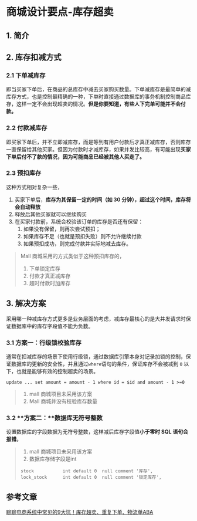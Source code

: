 # 商城设计要点-库存超卖

## 1. 简介

## 2. 库存扣减方式

### 2.1 下单减库存

即当买家下单后，在商品的总库存中减去买家购买数量。下单减库存是最简单的减库存方式，也是控制最精确的一种，下单时直接通过数据库的事务机制控制商品库存，这样一定不会出现超卖的情况。**但是你要知道，有些人下完单可能并不会付款。**

### 2.2 付款减库存

即买家下单后，并不立即减库存，而是等到有用户付款后才真正减库存，否则库存一直保留给其他买家。但因为付款时才减库存，如果并发比较高，有可能出现**买家下单后付不了款的情况，因为可能商品已经被其他人买走了。**

### 2.3 预扣库存

这种方式相对复杂一些，

1. 买家下单后，**库存为其保留一定的时间（如 30 分钟），超过这个时间，库存将会自动释放**
2. 释放后其他买家就可以继续购买
3. 在买家付款前，系统会校验该订单的库存是否还有保留：
   1. 如果没有保留，则再次尝试预扣；
   2. 如果库存不足（也就是预扣失败）则不允许继续付款
   3. 如果预扣成功，则完成付款并实际地减去库存。

>Mall 商城采用的方式类似于这种预扣库存的，
>
>1. 下单锁定库存
>2. 付款才真正减库存
>3. 超时付款时加库存

## 3. 解决方案

采用哪一种减库存方式更多是业务层面的考虑，减库存最核心的是大并发请求时保证数据库中的库存字段值不能为负数。

### 3.1 方案一：行级锁校验库存

通常在扣减库存的场景下使用行级锁，通过数据库引擎本身对记录加锁的控制，保证数据库的更新的安全性，并且通过`where`语句的条件，保证库存不会被减到 `0` 以下，也就是能够有效的控制超卖的场景。

```
update ... set amount = amount - 1 where id = $id and amount - 1 >=0
```

>1. mall 商城项目未采用该方案 
>2. Mall 商城并没有校验库存数量

### 3.2 **方案二：**数据库无符号整数

设置数据库的字段数据为无符号整数，这样减后库存字段值**小于零时 SQL 语句会报错**。

>1. mall 商城项目未采用该方案 
>2. 数据库存储字段是int
>
>```
>stock           int default 0  null comment '库存',
>lock_stock      int default 0  null comment '锁定库存',
>```

## 参考文章

[聊聊电商系统中常见的9大坑！库存超卖、重复下单、物流单ABA](https://mp.weixin.qq.com/s/BgVr0jEBJwQI5UW_ele08A)